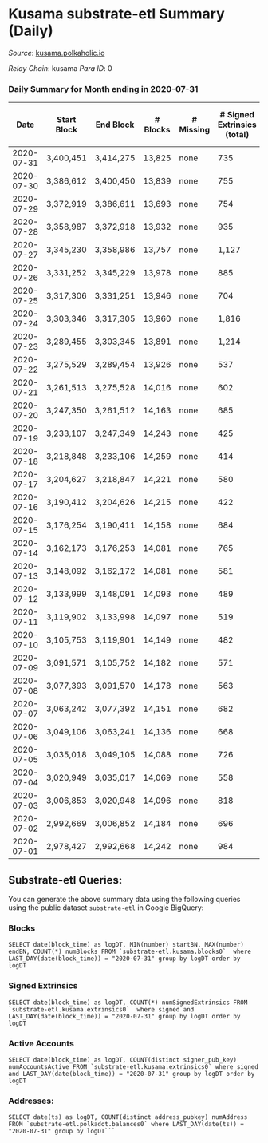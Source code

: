 # Kusama substrate-etl Summary (Daily)

_Source_: [kusama.polkaholic.io](https://kusama.polkaholic.io)

*Relay Chain*: kusama
*Para ID*: 0



### Daily Summary for Month ending in 2020-07-31


| Date | Start Block | End Block | # Blocks | # Missing | # Signed Extrinsics (total) | # Active Accounts | # Addresses with Balances | # Events | # Transfers | # XCM Transfers In | # XCM Transfers Out |
| ---- | ----------- | --------- | -------- | --------- | --------------------------- | ----------------- | ------------------------- | -------- | ----------- | ------------------ | ------------------- |
| 2020-07-31 | 3,400,451 | 3,414,275 | 13,825 | none  | 735 | 332 | 13,881 | 59,885 | 311 ($14,610,964) |   |   |
| 2020-07-30 | 3,386,612 | 3,400,450 | 13,839 | none  | 755 | 351 |  | 56,218 | 241 ($26,192,746) |   |   |
| 2020-07-29 | 3,372,919 | 3,386,611 | 13,693 | none  | 754 | 447 |  | 56,870 | 224 ($15,911,946) |   |   |
| 2020-07-28 | 3,358,987 | 3,372,918 | 13,932 | none  | 935 | 478 |  | 58,629 | 355 ($23,761,536) |   |   |
| 2020-07-27 | 3,345,230 | 3,358,986 | 13,757 | none  | 1,127 | 567 |  | 63,841 | 323 ($45,095,001) |   |   |
| 2020-07-26 | 3,331,252 | 3,345,229 | 13,978 | none  | 885 | 507 |  | 58,898 | 399 ($14,759,520) |   |   |
| 2020-07-25 | 3,317,306 | 3,331,251 | 13,946 | none  | 704 | 347 |  | 56,777 | 354 ($39,550,317) |   |   |
| 2020-07-24 | 3,303,346 | 3,317,305 | 13,960 | none  | 1,816 | 840 |  | 63,086 | 1,167 ($199,176,133) |   |   |
| 2020-07-23 | 3,289,455 | 3,303,345 | 13,891 | none  | 1,214 | 551 |  | 61,671 | 714 ($130,787,306) |   |   |
| 2020-07-22 | 3,275,529 | 3,289,454 | 13,926 | none  | 537 | 306 |  | 57,631 | 158 ($7,930,842) |   |   |
| 2020-07-21 | 3,261,513 | 3,275,528 | 14,016 | none  | 602 | 315 |  | 60,964 | 147 ($17,371,449) |   |   |
| 2020-07-20 | 3,247,350 | 3,261,512 | 14,163 | none  | 685 | 378 |  | 57,709 | 217 ($28,948,011) |   |   |
| 2020-07-19 | 3,233,107 | 3,247,349 | 14,243 | none  | 425 | 253 |  | 56,358 | 127 ($5,423,030) |   |   |
| 2020-07-18 | 3,218,848 | 3,233,106 | 14,259 | none  | 414 | 218 |  | 54,695 | 138 ($8,021,574) |   |   |
| 2020-07-17 | 3,204,627 | 3,218,847 | 14,221 | none  | 580 | 288 |  | 57,406 | 216 ($13,788,452) |   |   |
| 2020-07-16 | 3,190,412 | 3,204,626 | 14,215 | none  | 422 | 229 |  | 54,427 | 180 ($11,280,620) |   |   |
| 2020-07-15 | 3,176,254 | 3,190,411 | 14,158 | none  | 684 | 285 |  | 64,744 | 197 ($12,182,787) |   |   |
| 2020-07-14 | 3,162,173 | 3,176,253 | 14,081 | none  | 765 | 314 |  | 55,390 | 318 ($7,123,351) |   |   |
| 2020-07-13 | 3,148,092 | 3,162,172 | 14,081 | none  | 581 | 291 |  | 58,125 | 151 ($27,432,780) |   |   |
| 2020-07-12 | 3,133,999 | 3,148,091 | 14,093 | none  | 489 | 301 |  | 64,339 | 137 ($26,202,278) |   |   |
| 2020-07-11 | 3,119,902 | 3,133,998 | 14,097 | none  | 519 | 249 |  | 56,299 | 269 ($13,787,374) |   |   |
| 2020-07-10 | 3,105,753 | 3,119,901 | 14,149 | none  | 482 | 231 |  | 54,886 | 198 ($21,563,986) |   |   |
| 2020-07-09 | 3,091,571 | 3,105,752 | 14,182 | none  | 571 | 243 |  | 55,498 | 234 ($36,044,898) |   |   |
| 2020-07-08 | 3,077,393 | 3,091,570 | 14,178 | none  | 563 | 296 |  | 56,113 | 246 ($40,997,173) |   |   |
| 2020-07-07 | 3,063,242 | 3,077,392 | 14,151 | none  | 682 | 326 |  | 56,341 | 284 ($14,721,292) |   |   |
| 2020-07-06 | 3,049,106 | 3,063,241 | 14,136 | none  | 668 | 325 |  | 56,623 | 272 ($15,460,384) |   |   |
| 2020-07-05 | 3,035,018 | 3,049,105 | 14,088 | none  | 726 | 329 |  | 56,753 | 266 ($10,475,333) |   |   |
| 2020-07-04 | 3,020,949 | 3,035,017 | 14,069 | none  | 558 | 255 |  | 53,965 | 239 ($8,124,236) |   |   |
| 2020-07-03 | 3,006,853 | 3,020,948 | 14,096 | none  | 818 | 338 |  | 57,245 | 277 ($6,297,894) |   |   |
| 2020-07-02 | 2,992,669 | 3,006,852 | 14,184 | none  | 696 | 300 |  | 54,717 | 333 ($18,599,814) |   |   |
| 2020-07-01 | 2,978,427 | 2,992,668 | 14,242 | none  | 984 | 371 |  | 57,286 | 407 ($20,405,712) |   |   |

## Substrate-etl Queries:
You can generate the above summary data using the following queries using the public dataset `substrate-etl` in Google BigQuery:


### Blocks
```
SELECT date(block_time) as logDT, MIN(number) startBN, MAX(number) endBN, COUNT(*) numBlocks FROM `substrate-etl.kusama.blocks0`  where LAST_DAY(date(block_time)) = "2020-07-31" group by logDT order by logDT
```


### Signed Extrinsics
```
SELECT date(block_time) as logDT, COUNT(*) numSignedExtrinsics FROM `substrate-etl.kusama.extrinsics0`  where signed and LAST_DAY(date(block_time)) = "2020-07-31" group by logDT order by logDT
```


### Active Accounts
```
SELECT date(block_time) as logDT, COUNT(distinct signer_pub_key) numAccountsActive FROM `substrate-etl.kusama.extrinsics0` where signed and LAST_DAY(date(block_time)) = "2020-07-31" group by logDT order by logDT
```


### Addresses:
```
SELECT date(ts) as logDT, COUNT(distinct address_pubkey) numAddress FROM `substrate-etl.polkadot.balances0` where LAST_DAY(date(ts)) = "2020-07-31" group by logDT```

